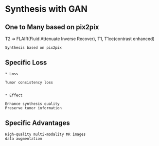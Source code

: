 # Synthesis with GAN

## One to Many based on pix2pix

T2 ➔ FLAIR(Fluid Attenuate Inverse Recover), T1, T1ce(contrast enhanced)

```
Synthesis based on pix2pix
```

## Specific Loss

```
* Loss

Tumor consistency loss


* Effect

Enhance synthesis quality
Preserve tumor information
```

## Specific Advantages

```
High-quality multi-modality MR images
data augmentation
```
